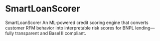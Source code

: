 # SmartLoanScorer
SmartLoanScorer An ML‑powered credit scoring engine that converts customer RFM behavior into interpretable risk scores for BNPL lending—fully transparent and Basel II compliant.
